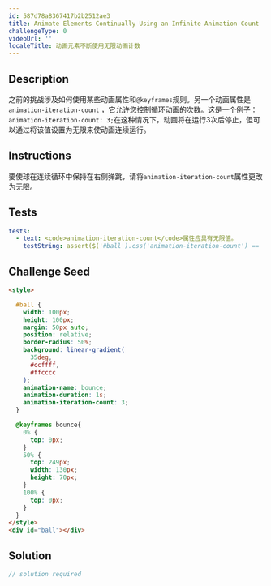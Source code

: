 ```yaml
---
id: 587d78a8367417b2b2512ae3
title: Animate Elements Continually Using an Infinite Animation Count
challengeType: 0
videoUrl: ''
localeTitle: 动画元素不断使用无限动画计数
---
```


## Description
<section id="description">之前的挑战涉及如何使用某些动画属性和<code>@keyframes</code>规则。另一个动画属性是<code>animation-iteration-count</code> ，它允许您控制循环动画的次数。这是一个例子： <code>animation-iteration-count: 3;</code>在这种情况下，动画将在运行3次后停止，但可以通过将该值设置为无限来使动画连续运行。 </section>

## Instructions
<section id="instructions">要使球在连续循环中保持在右侧弹跳，请将<code>animation-iteration-count</code>属性更改为无限。 </section>

## Tests
<section id='tests'>

```yml
tests:
  - text: <code>animation-iteration-count</code>属性应具有无限值。
    testString: assert($('#ball').css('animation-iteration-count') == 'infinite', 'The <code>animation-iteration-count</code> property should have a value of infinite.');

```

</section>

## Challenge Seed
<section id='challengeSeed'>

<div id='html-seed'>

```html
<style>

  #ball {
    width: 100px;
    height: 100px;
    margin: 50px auto;
    position: relative;
    border-radius: 50%;
    background: linear-gradient(
      35deg,
      #ccffff,
      #ffcccc
    );
    animation-name: bounce;
    animation-duration: 1s;
    animation-iteration-count: 3;
  }

  @keyframes bounce{
    0% {
      top: 0px;
    }
    50% {
      top: 249px;
      width: 130px;
      height: 70px;
    }
    100% {
      top: 0px;
    }
  }
</style>
<div id="ball"></div>

```

</div>



</section>

## Solution
<section id='solution'>

```js
// solution required
```
</section>

